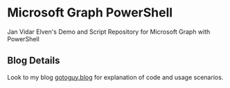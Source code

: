 # Microsoft Graph PowerShell
Jan Vidar Elven's Demo and Script Repository for Microsoft Graph with PowerShell

## Blog Details
Look to my blog [gotoguy.blog](http://gotoguy.blog) for explanation of code and usage scenarios.


